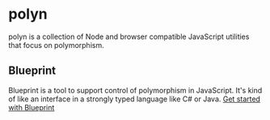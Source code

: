 # polyn
polyn is a collection of Node and browser compatible JavaScript utilities that focus on polymorphism.

## Blueprint
Blueprint is a tool to support control of polymorphism in JavaScript. It's kind of like an interface in a strongly typed language like C# or Java. [Get started with Blueprint](https://github.com/losandes/polyn/blob/master/docs/blueprint.md)
